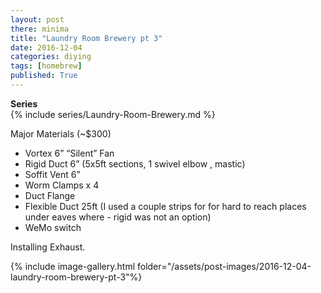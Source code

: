 ```yaml
---
layout: post
there: minima
title: "Laundry Room Brewery pt 3"
date: 2016-12-04
categories: diying
tags: [homebrew]
published: True
---
```


**Series**  
{% include series/Laundry-Room-Brewery.md %}

<!-- excerpt -->
Major Materials (~$300)  
- Vortex 6” “Silent” Fan
- Rigid Duct 6” (5x5ft sections, 1 swivel elbow , mastic)
- Soffit Vent 6”
- Worm Clamps x 4
- Duct Flange
- Flexible Duct 25ft (I used a couple strips for for hard to reach places under eaves where - rigid was not an option)
- WeMo switch

<!-- excerpt -->

Installing Exhaust.

{% include image-gallery.html folder="/assets/post-images/2016-12-04-laundry-room-brewery-pt-3"%}

